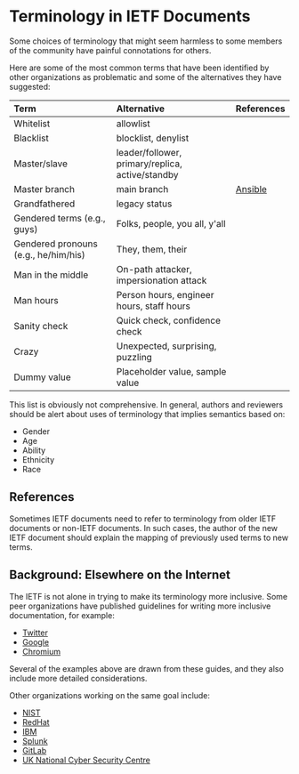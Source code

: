 # Terminology in IETF Documents

Some choices of terminology that might seem harmless to some members of the community have painful connotations for others.  

Here are some of the most common terms that have been identified by other organizations as problematic and some of the alternatives they have suggested:

| Term                                  | Alternative                                       | References                            |
|:--------------------------------------|:--------------------------------------------------|----------------------------------------
| Whitelist                             | allowlist                                         |
| Blacklist	                            | blocklist, denylist                               |
| Master/slave                          | leader/follower, primary/replica, active/standby  |
| Master branch                         | main branch                                       |[Ansible](https://www.redhat.com/en/blog/making-open-source-more-inclusive-eradicating-problematic-language)|            
| Grandfathered	                        | legacy status                                     |
| Gendered terms (e.g., guys)           | Folks, people, you all, y'all                     |
| Gendered pronouns (e.g., he/him/his)  | They, them, their                                 |
| Man in the middle                     | On-path attacker, impersionation attack           |
| Man hours	                            | Person hours, engineer hours, staff hours         |
| Sanity check                          | Quick check, confidence check                     |
| Crazy                                 | Unexpected, surprising, puzzling                  |
| Dummy value                           | Placeholder value, sample value                   |

This list is obviously not comprehensive.  In general, authors and reviewers
should be alert about uses of terminology that implies semantics based on:

* Gender
* Age
* Ability
* Ethnicity
* Race

## References

Sometimes IETF documents need to refer to terminology from older IETF documents
or non-IETF documents. In such cases, the
author of the new IETF document should explain the mapping of previously used terms to new terms. 

## Background: Elsewhere on the Internet

The IETF is not alone in trying to make its terminology more inclusive.  Some
peer organizations have published guidelines for writing more inclusive
documentation, for example:

* [Twitter](https://twitter.com/TwitterEng/status/1278733305190342656)
* [Google](https://developers.google.com/style/inclusive-documentation)
* [Chromium](https://chromium.googlesource.com/chromium/src/+/master/styleguide/inclusive_code.md#racially-neutral)

Several of the examples above are drawn from these guides, and they also include
more detailed considerations.

Other organizations working on the same goal include:

* [NIST](https://www.politico.com/news/2020/06/25/agency-ends-use-technology-terms-racist-associations-339880)
* [RedHat](https://www.redhat.com/en/blog/making-open-source-more-inclusive-eradicating-problematic-language)
* [IBM](https://www.ibm.com/downloads/cas/2DZELQ4O)
* [Splunk](https://www.splunk.com/en_us/blog/leadership/biased-language-has-no-place-in-tech.html)
* [GitLab](https://gitlab.com/gitlab-org/gitlab/-/issues/221164)
* [UK National Cyber Security Centre](https://www.ncsc.gov.uk/blog-post/terminology-its-not-black-and-white)
